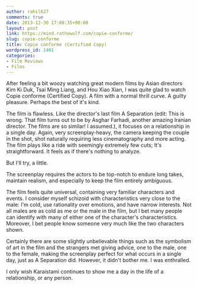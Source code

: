 ```yaml
---
author: rahil627
comments: true
date: 2013-12-30 17:08:35+00:00
layout: post
link: https://mind.rathewolf.com/copie-conforme/
slug: copie-conforme
title: Copie conforme (Certified Copy)
wordpress_id: 1401
categories:
- Film Reviews
- Films
---
```


After feeling a bit woozy watching great modern films by Asian directors Kim Ki Duk, Tsai Ming Liang, and Hou Xiao Xian, I was quite glad to watch Copie conforme (Certified Copy). A film with a normal thrill curve. A guilty pleasure. Perhaps the best of it's kind.

The film is flawless. Like the director's last film A Separation (edit: This is wrong. That film turns out to be by Asghar Farhadi, another amazing Iranian director. The films are so similar! I assumed.), it focuses on a relationship in a single day. Again, very screenplay-heavy, the camera keeping the couple in the shot, shot naturally requiring less cinematography and more acting. The film plays like a ride with seemingly extremely few cuts; It's straightforward. It feels as if there's nothing to analyze.

But I'll try, a little.

The screenplay requires the actors to be top-notch to endure long takes, maintain realism, and especially to keep the film entirely ambiguous.

The film feels quite universal, containing very familiar characters and events. I consider myself schizoid with characteristics very close to the male: I'm cold, use rationality over emotions, and have narrow interests.  Not all males are as cold as me or the male in the film, but I bet many people can identify with many of either one of the character's characteristics. Moreover, I bet people know someone very much like the two characters shown.

Certainly there are some slightly unbelievable things such as the symbolism of art in the film and the strangers met giving advice, one to the male, one to the female, making the screenplay perfect for what occurs in a single day, just as A Separation did. However, it didn't bother me. I was enthralled.

I only wish Karaistami continues to show me a day in the life of a relationship, or any person.
